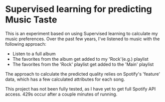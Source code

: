 # Supervised learning for predicting Music Taste

This is an experiment based on using Supervised learning to calculate my music preferences. Over the past few years, I've listened to music with the following approach:

- Listen to a full album
- The favorites from the album get added to my 'Rock'(e.g.) playlist
- The favorites from the 'Rock' playlist get added to the 'Main' playlist

The approach to calculate the predicted quality relies on Spotify's 'feature' data, which has a few calculated attributes for each song.


This project has not been fully tested, as I have yet to get full Spotify API access. 429s occur after a couple minutes of running.